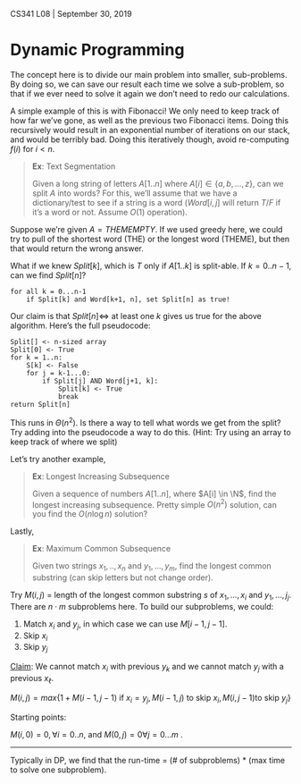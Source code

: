 CS341 L08 | September 30, 2019

# Dynamic Programming

The concept here is to divide our main problem into smaller, sub-problems. By doing so, we can save our result each time we solve a sub-problem, so that if we ever need to solve it again we don’t need to redo our calculations. 

A simple example of this is with Fibonacci! We only need to keep track of how far we’ve gone, as well as the previous two Fibonacci items. Doing this recursively would result in an exponential number of iterations on our stack, and would be terribly bad. Doing this iteratively though, avoid re-computing $f(i)$ for $i < n$. 

> **Ex**: Text Segmentation
>
> Given a long string of letters $A[1..n]$ where $A[i] \in \{a,b,...,z\}$, can we split $A$ into words? For this, we’ll assume that we have a dictionary/test to see if a string is a word ($Word[i,j]$ will return $T/F$ if it’s a word or not. Assume $O(1)$ operation). 
>

Suppose we’re given $A=THEMEMPTY$. If we used greedy here, we could try to pull of the shortest word (THE) or the longest word (THEME), but then that would return the wrong answer.

What if we knew $Split[k]$, which is $T$ only if $A[1..k]$ is split-able. If $k=0..n-1$, can we find $Split[n]$? 

```
for all k = 0...n-1
	if Split[k] and Word[k+1, n], set Split[n] as true!
```

Our claim is that $Split[n] \iff$ at least one $k$ gives us true for the above algorithm. Here’s the full pseudocode:

```
Split[] <- n-sized array
Split[0] <- True
for k = 1..n:
	S[k] <- False
	for j = k-1...0:
		if Split[j] AND Word[j+1, k]:
			Split[k] <- True
			break
return Split[n]
```

This runs in $\Theta(n^2)$. Is there a way to tell what words we get from the split? Try adding into the pseudocode a way to do this. (Hint: Try using an array to keep track of where we split)

Let’s try another example,

> **Ex**: Longest Increasing Subsequence
>
> Given a sequence of numbers $A[1..n]$, where $A[i] \in \N$, find the longest increasing subsequence. Pretty simple $O(n^2)$ solution, can you find the $O(n\log n)$ solution? 

Lastly,

> **Ex**: Maximum Common Subsequence
>
> Given two strings $x_1,..,x_n$ and $y_1,...,y_m$, find the longest common substring (can skip letters but not change order).
>

Try $M(i,j)$ =  length of the longest common substring $s$ of $x_1,...,x_i$ and $y_1,...,j_j$. There are $n\cdot m$ subproblems here. To build our subproblems, we could:

1. Match $x_i$ and $y_j$, in which case we can use $M[i-1, j-1]$. 
2. Skip $x_i$
3. Skip $y_j$

<u>Claim</u>: We cannot match $x_i$ with previous $y_k$ and we cannot match $y_j$ with a previous $x_{\ell}$.

$M(i,j) = max\{1+M(i-1, j-1) \text{ if }x_i = y_j, M(i-1, j) \text{ to skip }x_i, M(i, j-1) \text{to skip }y_j \}$

Starting points:

$M(i, 0) = 0, \forall i = 0..n$, and $M(0, j) = 0 \forall j=0...m$ .

---

Typically in DP, we find that the run-time = (# of subproblems) * (max time to solve one subproblem).

